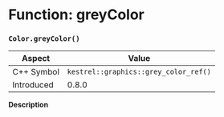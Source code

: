 
# Function: greyColor
### `Color.greyColor()`

| Aspect | Value |
| --- | --- |
| C++ Symbol | `kestrel::graphics::grey_color_ref()` |
| Introduced | 0.8.0 |

**Description**


